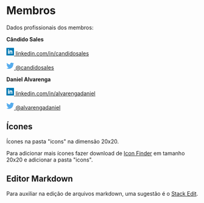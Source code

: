 
  

# Membros

Dados profissionais dos membros:

**Cândido Sales**

[![linkedin icon](https://raw.githubusercontent.com/P2Piaui/membros/master/icons/linkedin20x.png) linkedin.com/in/candidosales](https://www.linkedin.com/in/candidosales/)

[![linkedin icon](https://raw.githubusercontent.com/P2Piaui/membros/master/icons/twitter20x.png) @candidosales](https://twitter.com/candidosales)


**Daniel Alvarenga**

[![linkedin icon](https://raw.githubusercontent.com/P2Piaui/membros/master/icons/linkedin20x.png) linkedin.com/in/alvarengadaniel](https://www.linkedin.com/in/alvarengadaniel/)

[![linkedin icon](https://raw.githubusercontent.com/P2Piaui/membros/master/icons/twitter20x.png) @alvarengadaniel](https://twitter.com/alvarengadaniel)

## Ícones

Ícones na pasta "icons" na dimensão 20x20.

Para adicionar mais ícones fazer download de [Icon Finder](https://www.iconfinder.com) em tamanho 20x20 e adicionar a pasta "icons".

## Editor Markdown
Para auxiliar na edição de arquivos markdown, uma sugestão é o [Stack Edit](https://stackedit.io).